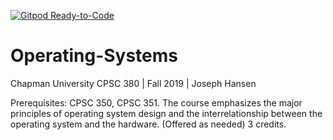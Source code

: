 [![Gitpod Ready-to-Code](https://img.shields.io/badge/Gitpod-Ready--to--Code-blue?logo=gitpod)](https://gitpod.io/#https://github.com/mccre110/Operating-Systems) 

# Operating-Systems
Chapman University CPSC 380 | Fall 2019 | Joseph Hansen

Prerequisites: CPSC 350, CPSC 351. 
The course emphasizes the major principles of operating system design and the interrelationship between the operating system 
and the hardware.  (Offered as needed) 3 credits.
